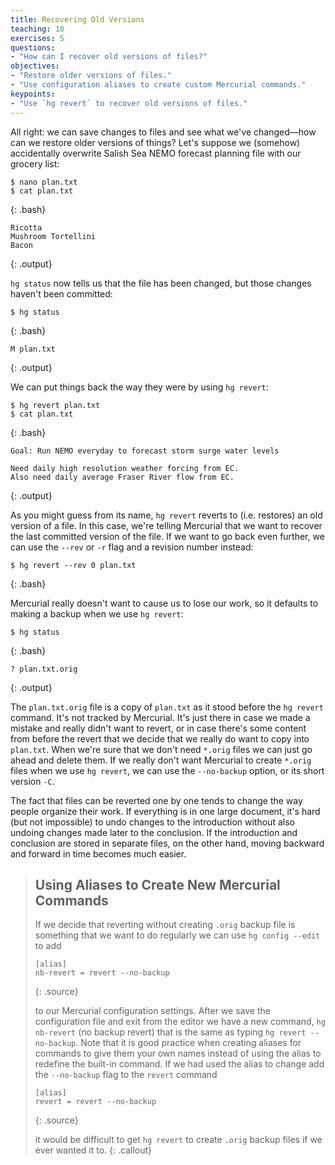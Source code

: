 ```yaml
---
title: Recovering Old Versions
teaching: 10
exercises: 5
questions:
- "How can I recover old versions of files?"
objectives:
- "Restore older versions of files."
- "Use configuration aliases to create custom Mercurial commands."
keypoints:
- "Use `hg revert` to recover old versions of files."
---
```


All right:
we can save changes to files and see what we've changed—how can we restore older versions of things?
Let's suppose we (somehow) accidentally overwrite Salish Sea NEMO forecast
planning file with our grocery list:

~~~
$ nano plan.txt
$ cat plan.txt
~~~
{: .bash}

~~~
Ricotta
Mushroom Tortellini
Bacon
~~~
{: .output}

`hg status` now tells us that the file has been changed,
but those changes haven't been committed:

~~~
$ hg status
~~~
{: .bash}

~~~
M plan.txt
~~~
{: .output}

We can put things back the way they were by using `hg revert`:

~~~
$ hg revert plan.txt
$ cat plan.txt
~~~
{: .bash}

~~~
Goal: Run NEMO everyday to forecast storm surge water levels

Need daily high resolution weather forcing from EC.
Also need daily average Fraser River flow from EC.
~~~
{: .output}

As you might guess from its name,
`hg revert` reverts to (i.e. restores) an old version of a file.
In this case,
we're telling Mercurial that we want to recover the last committed version
of the file.
If we want to go back even further,
we can use the `--rev` or `-r` flag and a revision number instead:

~~~
$ hg revert --rev 0 plan.txt
~~~
{: .bash}

Mercurial really doesn't want to cause us to lose our work,
so it defaults to making a backup when we use `hg revert`:

~~~
$ hg status
~~~
{: .bash}

~~~
? plan.txt.orig
~~~
{: .output}

The `plan.txt.orig` file is a copy of `plan.txt` as it stood before the
`hg revert` command.
It's not tracked by Mercurial.
It's just there in case we made a mistake and really didn't want to revert,
or in case there's some content from before the revert that we decide that
we really do want to copy into `plan.txt`.
When we're sure that we don't need `*.orig` files we can just go ahead and
delete them.
If we really don't want Mercurial to create `*.orig` files when we use
`hg revert`,
we can use the `--no-backup` option,
or its short version `-C`.

The fact that files can be reverted one by one tends to change the way people
organize their work.
If everything is in one large document,
it's hard (but not impossible) to undo changes to the introduction without
also undoing changes made later to the conclusion.
If the introduction and conclusion are stored in separate files,
on the other hand,
moving backward and forward in time becomes much easier.

> ## Using Aliases to Create New Mercurial Commands
>
> If we decide that reverting without creating `.orig` backup file is something
> that we want to do regularly we can use `hg config --edit` to add
>
> ~~~
> [alias]
> nb-revert = revert --no-backup
> ~~~
> {: .source}
>
> to our Mercurial configuration settings.
> After we save the configuration file and exit from the editor we have a new
> command,
> `hg nb-revert`
> (no backup revert) that is the same as typing `hg revert --no-backup`.
> Note that it is good practice when creating aliases for commands to give them
> your own names instead of using the alias to redefine the built-in command.
> If we had used the alias to change add the `--no-backup` flag to the `revert`
> command
>
> ~~~
> [alias]
> revert = revert --no-backup
> ~~~
> {: .source}
>
> it would be difficult to get `hg revert` to create `.orig` backup files if we
> ever wanted it to.
{: .callout}

